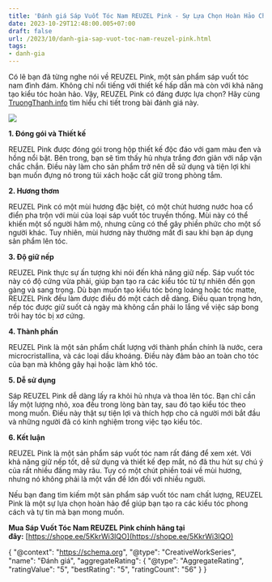 ```yaml
---
title: 'Đánh giá Sáp Vuốt Tóc Nam REUZEL Pink - Sự Lựa Chọn Hoàn Hảo Cho Đàn Ông'
date: 2023-10-29T12:48:00.005+07:00
draft: false
url: /2023/10/danh-gia-sap-vuot-toc-nam-reuzel-pink.html
tags: 
- danh-gia
---
```


Có lẽ bạn đã từng nghe nói về REUZEL Pink, một sản phẩm sáp vuốt tóc nam đình đám. Không chỉ nổi tiếng với thiết kế hấp dẫn mà còn với khả năng tạo kiểu tóc hoàn hảo. Vậy, REUZEL Pink có đáng được lựa chọn? Hãy cùng [TruongThanh.info](http://www.TruongThanh.info) tìm hiểu chi tiết trong bài đánh giá này.

  

[![](https://blogger.googleusercontent.com/img/b/R29vZ2xl/AVvXsEh1NRyNLxQrIAVdj2uOwUsrDghf5yYXC06VuiQAKfZq_WNHjhu8moyC7fOwTNatVQWiIEd-tn-SOVqEw2_rrNbJMW_HVb0YXHEu-vK47p2cvRMIr8ZDnMahCOxiKwqXH1ZBEQbswC4eBXat9DFXcPhgSVoHbPxwGINh4r-Qq7b_zhXm-Uv_CTz_lLDEuhp9/s320/danh-gia-chi-tiet-sap-vuot-toc-nam-pomade-reuzel-pink.jpg)](https://blogger.googleusercontent.com/img/b/R29vZ2xl/AVvXsEh1NRyNLxQrIAVdj2uOwUsrDghf5yYXC06VuiQAKfZq_WNHjhu8moyC7fOwTNatVQWiIEd-tn-SOVqEw2_rrNbJMW_HVb0YXHEu-vK47p2cvRMIr8ZDnMahCOxiKwqXH1ZBEQbswC4eBXat9DFXcPhgSVoHbPxwGINh4r-Qq7b_zhXm-Uv_CTz_lLDEuhp9/s1500/danh-gia-chi-tiet-sap-vuot-toc-nam-pomade-reuzel-pink.jpg)

  

  

  

**1\. Đóng gói và Thiết kế**

REUZEL Pink được đóng gói trong hộp thiết kế độc đáo với gam màu đen và hồng nổi bật. Bên trong, bạn sẽ tìm thấy hủ nhựa trắng đơn giản với nắp vặn chắc chắn. Điều này làm cho sản phẩm trở nên dễ sử dụng và tiện lợi khi bạn muốn đựng nó trong túi xách hoặc cất giữ trong phòng tắm.

  

**2\. Hương thơm**

REUZEL Pink có một mùi hương đặc biệt, có một chút hương nước hoa cổ điển pha trộn với mùi của loại sáp vuốt tóc truyền thống. Mùi này có thể khiến một số người hâm mộ, nhưng cũng có thể gây phiền phức cho một số người khác. Tuy nhiên, mùi hương này thường mất đi sau khi bạn áp dụng sản phẩm lên tóc.

  

**3\. Độ giữ nếp**

REUZEL Pink thực sự ấn tượng khi nói đến khả năng giữ nếp. Sáp vuốt tóc này có độ cứng vừa phải, giúp bạn tạo ra các kiểu tóc từ tự nhiên đến gọn gàng và sang trọng. Dù bạn muốn tạo kiểu tóc bóng loáng hoặc tóc matte, REUZEL Pink đều làm được điều đó một cách dễ dàng. Điều quan trọng hơn, nếp tóc được giữ suốt cả ngày mà không cần phải lo lắng về việc sáp bong trôi hay tóc bị xơ cứng.

  

**4\. Thành phần**

REUZEL Pink là một sản phẩm chất lượng với thành phần chính là nước, cera microcristallina, và các loại dầu khoáng. Điều này đảm bảo an toàn cho tóc của bạn mà không gây hại hoặc làm khô tóc.

  

**5\. Dễ sử dụng**

Sáp REUZEL Pink dễ dàng lấy ra khỏi hủ nhựa và thoa lên tóc. Bạn chỉ cần lấy một lượng nhỏ, xoa đều trong lòng bàn tay, sau đó tạo kiểu tóc theo mong muốn. Điều này thật sự tiện lợi và thích hợp cho cả người mới bắt đầu và những người đã có kinh nghiệm trong việc tạo kiểu tóc.

  

**6\. Kết luận**

REUZEL Pink là một sản phẩm sáp vuốt tóc nam rất đáng để xem xét. Với khả năng giữ nếp tốt, dễ sử dụng và thiết kế đẹp mắt, nó đã thu hút sự chú ý của rất nhiều đấng mày râu. Tuy có một chút phiền toái về mùi hương, nhưng nó không phải là một vấn đề lớn đối với nhiều người.

  

Nếu bạn đang tìm kiếm một sản phẩm sáp vuốt tóc nam chất lượng, REUZEL Pink là một sự lựa chọn hoàn hảo để giúp bạn tạo ra các kiểu tóc phong cách và tự tin mà bạn mong muốn.

  

**Mua Sáp Vuốt Tóc Nam REUZEL Pink chính hãng tại đây:** [https://shope.ee/5KkrWi3lQO](https://shope.ee/5KkrWi3lQO)

  

{ "@context": "https://schema.org", "@type": "CreativeWorkSeries", "name": "Đánh giá", "aggregateRating": { "@type": "AggregateRating", "ratingValue": "5", "bestRating": "5", "ratingCount": "56" } }